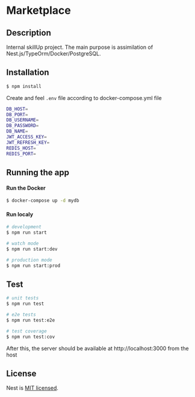# Marketplace

## Description

Internal skillUp project. The main purpose is assimilation of Nest.js/TypeOrm/Docker/PostgreSQL.


## Installation

```bash
$ npm install
```

Create and feel `.env` file according to docker-compose.yml file
```bash
DB_HOST=
DB_PORT=
DB_USERNAME=
DB_PASSWORD=
DB_NAME=
JWT_ACCESS_KEY=
JWT_REFRESH_KEY=
REDIS_HOST=
REDIS_PORT=
```

## Running the app
#### Run the Docker

```bash
$ docker-compose up -d mydb
```

#### Run localy
```bash
# development
$ npm run start

# watch mode
$ npm run start:dev

# production mode
$ npm run start:prod
```

## Test

```bash
# unit tests
$ npm run test

# e2e tests
$ npm run test:e2e

# test coverage
$ npm run test:cov
```
After this, the server should be available at http://localhost:3000 from the host 

## License

Nest is [MIT licensed](LICENSE).
